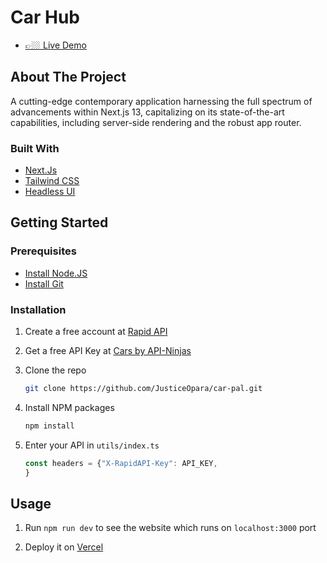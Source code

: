 # Car Hub

- [👉🏼 Live Demo](https://github.com/JusticeOpara/nft-bazaar.git)

## About The Project

A cutting-edge contemporary application harnessing the full spectrum of advancements within Next.js 13, capitalizing on its state-of-the-art capabilities, including server-side rendering and the robust app router.

### Built With

- [Next.Js](https://nextjs.org/)
- [Tailwind CSS](https://tailwindcss.com/)
- [Headless UI](https://headlessui.com/)

## Getting Started

### Prerequisites

- [Install Node.JS](https://nodejs.org/en)
- [Install Git](https://git-scm.com/)

### Installation

1. Create a free account at [Rapid API](https://rapidapi.com/hub)

2. Get a free API Key at [Cars by API-Ninjas](https://rapidapi.com/apininjas/api/cars-by-api-ninjas)

3. Clone the repo

    ```sh
    git clone https://github.com/JusticeOpara/car-pal.git
    ```

4. Install NPM packages

    ```sh
    npm install
    ```

5. Enter your API in `utils/index.ts`

    ```js
    const headers = {"X-RapidAPI-Key": API_KEY,
    }
    ```

## Usage

1. Run `npm run dev` to see the website which runs on `localhost:3000` port

2. Deploy it on [Vercel](https://vercel.com/)

